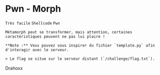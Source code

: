 # Pwn - Morph

`Très facile` `Shellcode` `Pwn`

```
Métamorph peut se transformer, mais attention, certaines caractéristiques peuvent ne pas lui plaire !

**Note :** Vous pouvez vous inspirer du fichier `template.py` afin d'interagir avec le serveur.

> Le flag se situe sur le serveur distant (`/challenge/flag.txt`).
``` 

Drahoxx